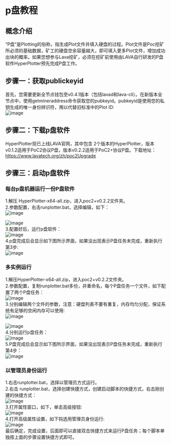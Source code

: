 # p盘教程  
## 概念介绍  
“P盘”是Plotting的俗称，指生成Plot文件并填入硬盘的过程。Plot文件是Poc挖矿所必须的基础数据，矿工的硬盘空余容量越大，即可填入更多Plot文件，增加成功出块的概率。如果您想参与Lava挖矿，必须在挖矿前使用由LAVA自行研发的P盘软件HyperPlotter预先完成P盘工作。
## 步骤一：获取publickeyid 
首先，您需要更新全节点钱包至v0.4.1版本（包括lavad和lava-cli）。在新版本全节点中，使用getmineraddress命令获取您的pubkeyid。pubkeyid是使用您的私钥生成的唯一身份辨识符，用以代替旧标准中的Plot ID:  
![image](https://note.youdao.com/yws/api/personal/file/B61E0DAFAC4D4256A184835DBC5ED789?method=download&shareKey=55a680529000a7117f8554781df313c7) 

## 步骤二：下载p盘软件  
HyperPlotter现已上线LAVA官网，其中包含 2个版本的HyperPlotter，版本v0.1.2适用于PoC2协议P盘，版本v0.2.2适用于PoC2+协议P盘。下载地址：https://www.lavatech.org/zh/poc2Upgrade  
## 步骤三：启动p盘软件  
### 每台p盘机器运行一份P盘软件  
1.解压 HyperPlotter-x64-all.zip，进入poc2+v0.2.2文件夹。  
2.参数配置，右击runplotter.bat，选择编辑，如下：  
![image](https://note.youdao.com/yws/api/personal/file/20C5002717D14990804D23B662A00253?method=download&shareKey=d36777d3ed54c4e9142d6af3936a785e)  

![image](https://note.youdao.com/yws/api/personal/file/2B6DC4CAEA2B4F2F9FA6F93E474672C8?method=download&shareKey=77328fa15200cf3eeb52bd91a7cb4cf0)  
3.配置好后，运行p盘软件：  
![image](https://note.youdao.com/yws/api/personal/file/FA4D97320BB64B6DA7C0F9691AAF896E?method=download&shareKey=dad6382de37bd42565592fafefe84731)  
4.p盘完成后会显示如下图所示界面，如果没出现表示P盘任务未完成，重新执行第3步:  
![image](https://note.youdao.com/yws/api/personal/file/BDF759FD6CCE471FB25F185BD114231A?method=download&shareKey=b1fdda7717f55376b96a4233ed0de6d2)  
### 多实例运行  
1.解压HyperPlotter-x64-all.zip，进入poc2+v0.2.2文件夹。  
2.参数配置，复制runplotter.bat多份，并重命名，每个P盘任务一个文件，如下配置了两个P盘任务：  
![image](https://note.youdao.com/yws/api/personal/file/AC336B05E1BC4607B6947B82E93F7720?method=download&shareKey=294e43494696c161d08dbbcba9b43b38)  
3.分别编辑两个文件的参数，注意：硬盘列表不要有重复，内存均匀分配，保证系统有足够的空闲内存可以使用:  
![image](https://note.youdao.com/yws/api/personal/file/CCC163EC2C8648758D9C4D17EA40361E?method=download&shareKey=162993247a06e22732e20a02febb7acd)  

![image](https://note.youdao.com/yws/api/personal/file/56DAA64714A44706A77525AA00A28013?method=download&shareKey=0ac23fd987f1755fd7fb3e7ea6181a84)  
4.分别运行p盘任务：  
![image](https://note.youdao.com/yws/api/personal/file/8D350B38DE74455A824484CDAD09DA55?method=download&shareKey=0d43b8ee55d9eda578fe5a1758ab431e)  
5.P盘完成后会显示如下图所示界面，如果没出现表示P盘任务未完成，重新执行第4步：  
![image](https://note.youdao.com/yws/api/personal/file/18BF44F51CA84B96BF155864AE08F401?method=download&shareKey=8603cf7338f341037ea22b9ffbf4e018)  
### 以管理员身份运行  
1.右击runplotter.bat，选择以管理员方式运行。  
2.右击 runplotter.bat，选择创建快捷方式，创建启动脚本的快捷方式，右击刚创建的快捷方式：  
![image](https://note.youdao.com/yws/api/personal/file/8F825F2933ED4C29B1453E19ACDBB2A3?method=download&shareKey=39f529a71fc92f135d3059a75b0a350f)  
3.打开属性窗口，如下，单击高级按钮:  
![image](https://note.youdao.com/yws/api/personal/file/17ED5FB4F35C4D9E9A0E7C5BC726991E?method=download&shareKey=3b2323999dccc00656216785c311dd3f)  
4.打开高级属性设置，如下钩选用管理员身份运行:  
![image](https://note.youdao.com/yws/api/personal/file/02BFF5BBD59846DDB44FA2CB165F2F8D?method=download&shareKey=26992029a010a23a76bee2928b1982b3)  
最后确定，完成设置，后面即可以直接双击快捷方式来运行P盘任务；每个脚本单独按上面的步骤设置快捷方式即可。

